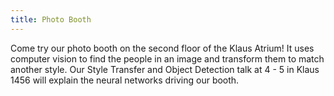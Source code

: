 ```yaml
---
title: Photo Booth
---
```


Come try our photo booth on the second floor of the Klaus Atrium! It uses computer vision to find the people in an image and transform them to match another style. Our Style Transfer and Object Detection talk at 4 - 5 in Klaus 1456 will explain the neural networks driving our booth.